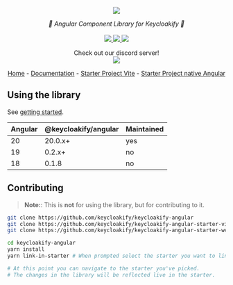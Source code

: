 <p align="center">
    <img src="https://github.com/user-attachments/assets/f469232b-5193-4bcd-91c4-6228d48dbe7e">  
</p>
<p align="center">
    <i>🔏 Angular Component Library for Keycloakify 🔏</i>
    <br>
    <br>
    <a href="https://github.com/keycloakify/keycloakify-angular/actions">
      <img src="https://github.com/keycloakify/keycloakify-angular/actions/workflows/ci.yaml/badge.svg">
    </a>
    <a href="https://www.npmjs.com/package/@keycloakify/angular">
      <img src="https://img.shields.io/npm/dm/@keycloakify/angular">
    </a>
    <a href="https://github.com/keycloakify/keycloakify/blob/main/LICENSE">
      <img src="https://img.shields.io/npm/l/@keycloakify/angular">
    </a>
    <p align="center">
      Check out our discord server!<br/>
      <a href="https://discord.gg/mJdYJSdcm4">
        <img src="https://dcbadge.limes.pink/api/server/kYFZG7fQmn"/>
      </a>
    </p>
    <p align="center">
        <a href="https://www.keycloakify.dev">Home</a>
        -
        <a href="https://docs.keycloakify.dev">Documentation</a>
        -
        <a href="https://github.com/keycloakify/keycloakify-starter-angular-vite">Starter Project Vite</a>
        -
        <a href="https://github.com/keycloakify/keycloakify-starter-angular-webpack">Starter Project native Angular</a>
    </p>
</p>

## Using the library

See [getting started](https://docs.keycloakify.dev/).

| Angular | @keycloakify/angular | Maintained |
| ------- | -------------------- | ---------- |
| 20      | 20.0.x+              | yes        |
| 19      | 0.2.x+               | no         |
| 18      | 0.1.8                | no         |

## Contributing

> **Note:**: This is **not** for using the library, but for contributing to it.

```bash
git clone https://github.com/keycloakify/keycloakify-angular
git clone https://github.com/keycloakify/keycloakify-angular-starter-vite
git clone https://github.com/keycloakify/keycloakify-angular-starter-webpack

cd keycloakify-angular
yarn install
yarn link-in-starter # When prompted select the starter you want to link into

# At this point you can navigate to the starter you've picked.
# The changes in the library will be reflected live in the starter.
```
